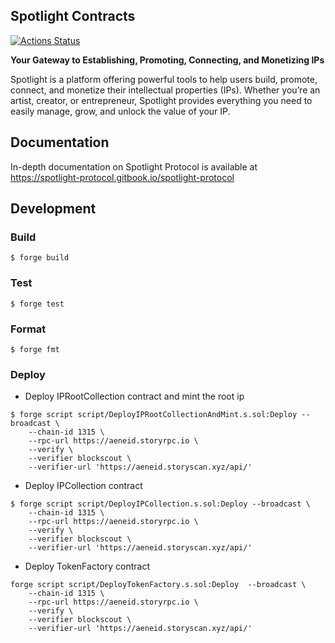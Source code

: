## Spotlight Contracts

[![Actions Status](https://github.com/blocto/spotlight-contracts/workflows/CI/badge.svg)](https://github.com/blocto/spotlight-contracts/actions)

**Your Gateway to Establishing, Promoting, Connecting, and Monetizing IPs**

Spotlight is a platform offering powerful tools to help users build, promote, connect, and monetize their intellectual properties (IPs). Whether you’re an artist, creator, or entrepreneur, Spotlight provides everything you need to easily manage, grow, and unlock the value of your IP.

## Documentation

In-depth documentation on Spotlight Protocol is available at https://spotlight-protocol.gitbook.io/spotlight-protocol

## Development

### Build

```shell
$ forge build
```

### Test

```shell
$ forge test
```

### Format

```shell
$ forge fmt
```

### Deploy

- Deploy IPRootCollection contract and mint the root ip
```shell
$ forge script script/DeployIPRootCollectionAndMint.s.sol:Deploy --broadcast \
    --chain-id 1315 \
    --rpc-url https://aeneid.storyrpc.io \
    --verify \
    --verifier blockscout \
    --verifier-url 'https://aeneid.storyscan.xyz/api/' 
```

- Deploy IPCollection contract
```shell
$ forge script script/DeployIPCollection.s.sol:Deploy --broadcast \
    --chain-id 1315 \
    --rpc-url https://aeneid.storyrpc.io \
    --verify \
    --verifier blockscout \
    --verifier-url 'https://aeneid.storyscan.xyz/api/' 
```

- Deploy TokenFactory contract
```shell
forge script script/DeployTokenFactory.s.sol:Deploy  --broadcast \
    --chain-id 1315 \
    --rpc-url https://aeneid.storyrpc.io \
    --verify \
    --verifier blockscout \
    --verifier-url 'https://aeneid.storyscan.xyz/api/' 
```